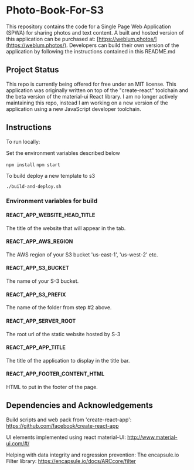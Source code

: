 # Photo-Book-For-S3

This repository contains the code for a Single Page Web Application (SPWA) for sharing photos and text content.  A built and hosted version of this application can be purchased at: [https://weblum.photos/](https://weblum.photos/).  Developers can build their own version of the application by following the instructions contained in this README.md

## Project Status

This repo is currently being offered for free under an MIT license.  This application was originally written
on top of the "create-react" toolchain and the beta version of the material-ui React library.  I am no longer actively maintaining this repo, instead I am working on a new version of the application using a new JavaScript developer toolchain.

## Instructions

To run locally:

Set the environment variables described below

`npm install`
`npm start`

To build deploy a new template to s3

`./build-and-deploy.sh`

### Environment variables for build

#### REACT_APP_WEBSITE_HEAD_TITLE

The title of the website that will appear in the tab.

#### REACT_APP_AWS_REGION

The AWS region of your S3 bucket 'us-east-1', 'us-west-2' etc.

#### REACT_APP_S3_BUCKET

The name of your S-3 bucket.

#### REACT_APP_S3_PREFIX

The name of the folder from step #2 above.

#### REACT_APP_SERVER_ROOT

The root url of the static website hosted by S-3

#### REACT_APP_APP_TITLE

The title of the application to display in the title bar.

#### REACT_APP_FOOTER_CONTENT_HTML

HTML to put in the footer of the page.

## Dependencies and Acknowledgements

Build scripts and web pack from 'create-react-app':  https://github.com/facebook/create-react-app

UI elements implemented using react material-UI: http://www.material-ui.com/#/

Helping with data integrity and regression prevention: The encapsule.io Filter library:  https://encapsule.io/docs/ARCcore/filter






